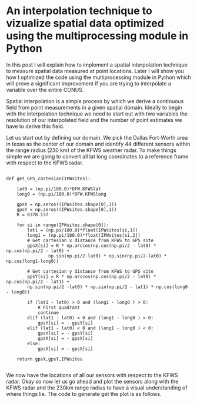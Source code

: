 # An interpolation technique to vizualize spatial data optimized using the multiprocessing module in Python

In this post I will explain how to implement a spatial interpolation technique to measure spatial data measured at point locations.
Later I will show you how I optimized the code using the multiprocessing module in Python which will prove a significant improvement
if you are trying to interpolate a variable over the entire CONUS. 

Spatial interpolation is a simple process by which we derive a continuous field from point measurements in a given spatial domain. 
Ideally to begin with the interpolation technique we need to start out with two variables the resolution of our interpolated field 
and the number of point estimates we have to derive this field. 

Let us start out by defining our domain. We pick the Dallas Fort-Worth area in texas as the center of our domain and identify 
44 different sensors within the range radius (230 km) of the KFWS weather radar. To make things simple we are going to convert 
all lat long coordinates to a reference frame with respect to the KFWS radar. 

~~~~

def get_GPS_cartesian(IPWsites):
    
    lat0 = (np.pi/180.0)*DFW.KFWSlat
    long0 = (np.pi/180.0)*DFW.KFWSlong

    gpsX = np.zeros((IPWsites.shape[0],1))
    gpsY = np.zeros((IPWsites.shape[0],1))
    R = 6378.137

    for si in range(IPWsites.shape[0]):
        lat1 = (np.pi/180.0)*float(IPWsites[si,1])
        long1 = (np.pi/180.0)*float(IPWsites[si,2])
        # Get cartesian x distance from KFWS to GPS site
        gpsX[si] = R * np.arccos(np.cos(np.pi/2 - lat0) * np.cos(np.pi/2 - lat0) + 
                np.sin(np.pi/2-lat0) * np.sin(np.pi/2-lat0) * np.cos(long1-long0))
    
        # Get cartesian y distance from KFWS to GPS site
        gpsY[si] = R * np.arccos(np.cos(np.pi/2 - lat0) * np.cos(np.pi/2 - lat1) + 
        np.sin(np.pi/2 -lat0) * np.sin(np.pi/2 - lat1) * np.cos(long0 - long0))
    
        if (lat1 - lat0) > 0 and (long1 - long0 ) > 0:
            # First quadrant
            continue
        elif (lat1 - lat0) < 0 and (long1 - long0 ) > 0:
            gpsY[si] = - gpsY[si]
        elif (lat1 - lat0) < 0 and (long1 - long0 ) < 0:
            gpsY[si] = - gpsY[si]
            gpsX[si] = - gpsX[si]
        else:
            gpsX[si] = - gpsX[si]
        
    return gpsX,gpsY,IPWsites
    
~~~~
We now have the locations of all our sensors with respect to the KFWS radar. Okay so now let us go ahead and plot the sensors
along with the KFWS radar and the 230km range radius to have a visual understanding of where things lie. The code to generate 
get the plot is as follows. 

